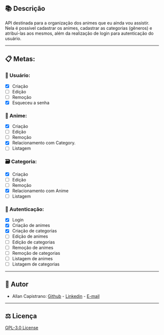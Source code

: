 ## 📚 Descrição ##
API destinada para a organização dos animes que eu ainda vou assistir. Nela é possível cadastrar os animes, cadastrar as categorias (gêneros) e atribuí-las aos mesmos, além da realização de login para autenticação do usuário.

------------

## 📋 Metas: ##

### 🧑 Usuário: ###
- [x] Criação
- [ ] Edição
- [ ] Remoção
- [x] Esqueceu a senha

### 🍜 Anime: ###
- [x] Criação
- [ ] Edição
- [ ] Remoção
- [x] Relacionamento com Category.
- [ ] Listagem

### 🗃️ Categoria: ###
- [x] Criação
- [ ] Edição
- [ ] Remoção
- [x] Relacionamento com Anime
- [ ] Listagem

### 🔐 Autenticação: ###
- [x] Login
- [x] Criação de animes
- [x] Criação de categorias
- [ ] Edição de animes
- [ ] Edição de categorias
- [ ] Remoção de animes
- [ ] Remoção de categorias
- [ ] Listagem de animes
- [ ] Listagem de categorias

------------

## 📌 Autor ##
- Allan Capistrano: [Github](https://github.com/AllanCapistrano) - [Linkedin](https://www.linkedin.com/in/allancapistrano/) - [E-mail](https://mail.google.com/mail/u/0/?view=cm&fs=1&tf=1&source=mailto&to=asantos@ecomp.uefs.br)

------------

## ⚖️ Licença ##
[GPL-3.0 License](https://github.com/AllanCapistrano/animes-to-watch-api/blob/main/LICENSE)

